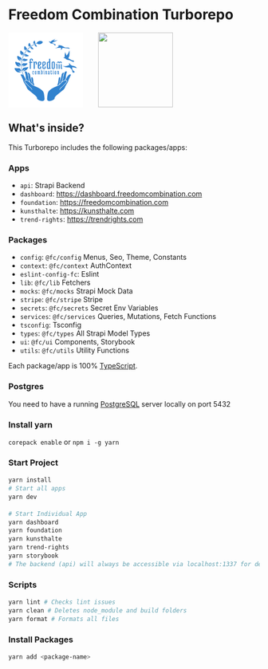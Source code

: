 # Freedom Combination Turborepo

<div style="display:flex;gap:30px;">
<img  height="150px" width="150px" src="https://raw.githubusercontent.com/freedomcombination/monorepo/main/apps/foundation/public/images/foundation-logo.svg" />
<img  height="150px" width="150px" src="https://user-images.githubusercontent.com/4060187/196936104-5797972c-ab10-4834-bd61-0d1e5f442c9c.png" />
</div>

## What's inside?

This Turborepo includes the following packages/apps:

### Apps

- `api`: Strapi Backend
- `dashboard`: https://dashboard.freedomcombination.com
- `foundation`: https://freedomcombination.com
- `kunsthalte`: https://kunsthalte.com
- `trend-rights`: https://trendrights.com

### Packages

- `config`: `@fc/config` Menus, Seo, Theme, Constants
- `context`: `@fc/context` AuthContext
- `eslint-config-fc`: Eslint
- `lib`: `@fc/lib` Fetchers
- `mocks`: `@fc/mocks` Strapi Mock Data
- `stripe`: `@fc/stripe` Stripe
- `secrets`: `@fc/secrets` Secret Env Variables
- `services`: `@fc/services` Queries, Mutations, Fetch Functions
- `tsconfig`: Tsconfig
- `types`: `@fc/types` All Strapi Model Types
- `ui`: `@fc/ui` Components, Storybook
- `utils`: `@fc/utils` Utility Functions

Each package/app is 100% [TypeScript](https://www.typescriptlang.org/).

### Postgres

You need to have a running [PostgreSQL](https://www.postgresql.org/download/) server locally on port 5432

### Install yarn

`corepack enable` or `npm i -g yarn`

### Start Project

```bash
yarn install
# Start all apps
yarn dev

# Start Individual App
yarn dashboard
yarn foundation
yarn kunsthalte
yarn trend-rights
yarn storybook
# The backend (api) will always be accessible via localhost:1337 for dev mode.
```

### Scripts

```bash
yarn lint # Checks lint issues
yarn clean # Deletes node_module and build folders
yarn format # Formats all files
```

### Install Packages

```bash
yarn add <package-name>
```
